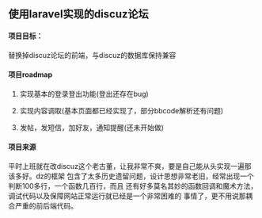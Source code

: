 ## 使用laravel实现的discuz论坛

#### 项目目标：
替换掉discuz论坛的前端，与discuz的数据库保持兼容

#### 项目roadmap
1. 实现基本的登录登出功能(登出还存在bug)

2. 实现内容调取(基本页面都已经实现了，部分bbcode解析还有问题)

3. 发帖，发短信，加好友，通知提醒(还未开始做)


#### 项目来源
平时上班就在改discuz这个老古董，让我非常不爽，要是自己能从头实现一遍那该多好。dz的框架
包含了太多历史遗留问题，设计思想非常老旧，经常出现一个判断100多行，一个函数几百行，而且
还有好多莫名其妙的函数回调和魔术方法，调试代码以及保障网站正常运行就已经是一个非常困难的
事情了，更不用说那耦合严重的前后端代码。
